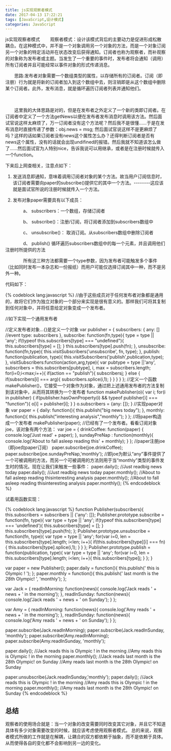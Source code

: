 ```yaml
---
title: js实现观察者模式
date: 2017-04-13 17:22:21
tags: [JavaScript,设计模式]
categories: JavaScript
---
```


js实现观察者模式
　　观察者模式：设计该模式背后的主要动力是促进形成松散耦合。在这种模式中，并不是一个对象调用另一个对象的方法，而是一个对象订阅另一个对象的特定活动并在状态改变后获得通知。订阅者也称为观察者，而补观察的对象称为发布者或主题。当发生了一个重要的事件时，发布者将会通知（调用）所有订阅者并且可能经常以事件对象的形式传递消息。

　　思路:发布者对象需要一个数组类型的属性，以存储所有的订阅者。订阅（即注册）行为就是将新的订阅者加入到这个数组中去，则注销即是从这个数组中删除某个订阅者。此外，发布消息，就是循环遍历订阅者列表并通知他们。

　　

　　这里我的大体思路是对的，但是在发布者之外定义了一个新的类即订阅者。在订阅者中定义了一个方法getNews以便在发布者发布消息时调用该方法。然后面试官说这样太麻烦了，万一订阅者没有这个方法呢？然后我不是很懂……于是在发布消息时直接传递了参数：obj.news = msg; 然后面试官说这样不是更麻烦了吗？这样的话如果订阅者没有news这个属性怎么办？还得判断订阅者是否有news这个属性，没有的话就会出现undifined的报错。然后我就不知道该怎么做了……然后面试官为人特别nice，告诉我说可以用继承，或者是在注册时候就传入一个function。

 

下来后上网查相关，注意点如下：

1. 发送消息即通知，意味着调用订阅者对象的某个方法。故当用户订阅信息时，该订阅者需要向paper的subscribe()提供它的其中一个方法。--------这应该就是面试官所说的注册时候就传入一个方法。

2. 发布对象paper需要具有以下成员：

　　　　a、 subscribers：一个数组，存储订阅者

　　　　b、 subscribe()：注册/订阅，将订阅者添加到subscribers数组中

　　　　c、 unsubscribe()： 取消订阅。从subscribers数组中删除订阅者

　　　　d、 publish() 循环遍历subscribers数组中的每一个元素，并且调用他们注册时所提供的方法

　　　　所有这三种方法都需要一个type参数，因为发布者可能触发多个事件（比如同时发布一本杂志和一份报纸）而用户可能仅选择订阅其中一种，而不是另外一种。

代码如下：

{% codeblock lang:javascript %}
//由于这些成员对于任何发布者对象都是通用的，故将它们作为独立对象的一个部分来实现是很有意义的。那样我们可将其复制到任何对象中，并将任意给定对象变成一个发布者。

//如下实现一个通用发布者

//定义发布者对象...{}是定义一个对象
var publisher = {
    subscribers: {
        any: []         //event type: subscribers
    },
    subscribe: function(fn,type){
        type = type || 'any';
        if(typeof this.subscribers[type] === "undefined"){
            this.subscribers[type] = [];
        }
        this.subscribers[type].push(fn);
    },
    unsubscribe: function(fn,type){
        this.visitSubscribers('unsubscribe', fn, type);
    },
    publish: function(publication, type){
        this.visitSubscribers('publish',publication,type);
    },
    visitSubscribers:function(action,arg,type){
        var pubtype = type ||'any',
            subscribers = this.subscribers[pubtype],
            i,
            max = subscribers.length;
        for(i=0;i<max;i++){
            if(action == "publish"){
                subscribers[i](arg);
            } else {
                if(subscribers[i] === arg){
                    subscribers.splice(i,1);
                }
            }
        }
    }
};
//定义一个函数makePublisher()，它接受一个对象作为对象，通过把上述通用发布者的方法复制到该对象中，从而将其转换为一个发布者
function makePublisher(o){
    var i;
    for(i in publisher) {
        if(publisher.hasOwnProperty(i) && typeof publisher[i] === "function"){
            o[i] = publisher[i];
        }
    }
    o.subscribers = {any: []};
}
//实现paper对象
var paper = {
    daily: function(){
        this.publish("big news today");
    },
    monthly: function(){
        this.publish("interesting analysis","monthly");
    }
};
//将paper构造成一个发布者
makePublisher(paper);
//已经有了一个发布者。看看订阅对象joe，该对象有两个方法：
var joe = {
    drinkCoffee: function(paper) {
        console.log('Just read' + paper);
    },
    sundayPreNap : function(monthly){
        console.log('About to fall asleep reading this' + monthly);
    }
};
//paper注册joe（即joe向paper订阅）
paper.subscribe(joe.drinkCoffee);
paper.subscribe(joe.sundayPreNap,'monthly');
//即joe为默认“any”事件提供了一个可被调用的方法，而另一个可被调用的方法则用于当“monthly”类型的事件发生时的情况。现在让我们来触发一些事件：
paper.daily();      //Just readbig news today
paper.daily();      //Just readbig news today
paper.monthly();    //About to fall asleep reading thisinteresting analysis
paper.monthly();    //About to fall asleep reading thisinteresting analysis
paper.monthly();
{% endcodeblock %}

试着用函数实现：

{% codeblock lang:javascript %}
function Publisher(subscribers){
    this.subscribers = subscribers || {'any': []};
    Publisher.prototype.subscribe = function(fn, type){
        var type = type || 'any';
        if(typeof this.subscribers[type] === 'undefined'){
            this.subscribers[type] = [];
        }
        this.subscribers[type].push(fn);
    };
    Publisher.prototype.unsubscribe = function(fn, type){
        var type = type || 'any';
        for(var i=0, len = this.subscribers[type].length;  i<len; i++){
            if(this.subscribers[type][i] === fn){
                this.subscribers[type].splice(i,1);
            }
        }
    };
    Publisher.prototype.publish = function(publication, type){
        var type = type || 'any';
        for(var i=0, len = this.subscribers[type].length; i<len; i++){
            this.subscribers[type][i](publication);
        }
    };
}


var paper = new Publisher();
paper.daily = function(){
    this.publish(' this is Olympic ! ');
};
paper.monthly = function(){
    this.publish(' last month is the 28th Olympic! ', 'monthly');
};

var Jack = {
    readInMorning: function(news){
        console.log('Jack reads ' + news + ' in the morning');
    },
    readInSunday: function(news){
        console.log('Jack reads ' + news + ' on Sunday');
    }
};

var Amy = {
    readInMorning: function(news){
        console.log('Amy reads ' + news + ' in the morning');
    },
    readInSunday: function(news){
        console.log('Amy reads ' + news + ' on Sunday');
    }
};

paper.subscribe(Jack.readInMorning);
paper.subscribe(Jack.readInSunday, 'monthly');
paper.subscribe(Amy.readInMorning);
paper.subscribe(Amy.readInSunday, 'monthly');

paper.daily();          //Jack reads  this is Olympic !  in the morning
                        //Amy reads  this is Olympic !  in the morning
paper.monthly();        //Jack reads  last month is the 28th Olympic!  on Sunday
                        //Amy reads  last month is the 28th Olympic!  on Sunday

paper.unsubscribe(Jack.readInSunday,'monthly');
paper.daily();              //Jack reads  this is Olympic !  in the morning
                            //Amy reads  this is Olympic !  in the morning
paper.monthly();            //Amy reads  last month is the 28th Olympic!  on Sunday
{% endcodeblock %}

## 总结
观察者的使用场合就是：当一个对象的改变需要同时改变其它对象，并且它不知道具体有多少对象需要改变的时候，就应该考虑使用观察者模式。
总的来说，观察者模式所做的工作就是在解耦，让耦合的双方都依赖于抽象，而不是依赖于具体。从而使得各自的变化都不会影响到另一边的变化。